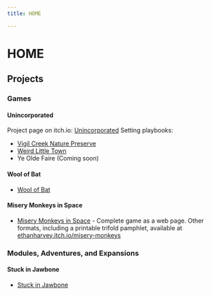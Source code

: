 ```yaml
---
title: HOME

---
```


HOME
=========

Projects
-----------

### Games


#### Unincorporated
Project page on itch.io: [Unincorporated](https://ethanharvey.itch.io/unincorporated)
  Setting playbooks:
  - [Vigil Creek Nature Preserve](https://ethanharvey.itch.io/vigil-creek)
  - [Weird Little Town](https://ethanharvey.itch.io/weird-little-town)
  - Ye Olde Faire (Coming soon)
 
 
#### Wool of Bat
- [Wool of Bat](https://ethanharvey.itch.io/wool-of-bat)


#### Misery Monkeys in Space
- [Misery Monkeys in Space](https://ethan-harvey.github.io/misery-monkeys) - Complete game as a web page. Other formats, including a printable trifold pamphlet, available at [ethanharvey.itch.io/misery-monkeys](https://ethanharvey.itch.io/misery-monkeys)


### Modules, Adventures, and Expansions


#### Stuck in Jawbone
- [Stuck in Jawbone](https://ethanharvey.itch.io/jawbone)

